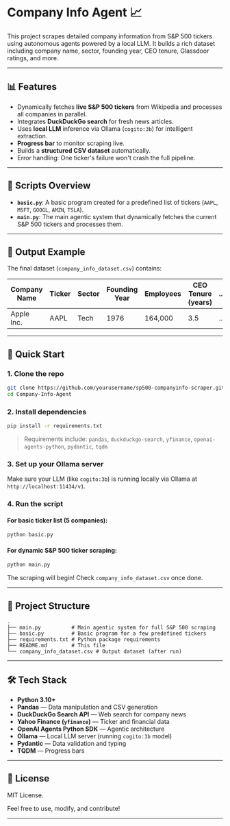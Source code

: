 # Company Info Agent 📈

This project scrapes detailed company information from S&P 500 tickers using autonomous agents powered by a local LLM.
It builds a rich dataset including company name, sector, founding year, CEO tenure, Glassdoor ratings, and more.

---

## 📊 Features
- Dynamically fetches **live S&P 500 tickers** from Wikipedia and processes all companies in parallel.
- Integrates **DuckDuckGo search** for fresh news articles.
- Uses **local LLM** inference via Ollama (`cogito:3b`) for intelligent extraction.
- **Progress bar** to monitor scraping live.
- Builds a **structured CSV dataset** automatically.
- Error handling: One ticker's failure won't crash the full pipeline.

---

## 📜 Scripts Overview
- **`basic.py`**: A basic program created for a predefined list of tickers (`AAPL`, `MSFT`, `GOOGL`, `AMZN`, `TSLA`).
- **`main.py`**: The main agentic system that dynamically fetches the current S&P 500 tickers and processes them.

---

## 📂 Output Example
The final dataset (`company_info_dataset.csv`) contains:

| Company Name | Ticker | Sector | Founding Year | Employees | CEO Tenure (years) | ... |
|--------------|--------|--------|---------------|-----------|--------------------|-----|
| Apple Inc.   | AAPL   | Tech   | 1976          | 164,000   | 3.5                | ... |

---

## 🚀 Quick Start

### 1. Clone the repo
```bash
git clone https://github.com/yourusername/sp500-companyinfo-scraper.git
cd Company-Info-Agent
```

### 2. Install dependencies
```bash
pip install -r requirements.txt
```

> Requirements include: `pandas`, `duckduckgo-search`, `yfinance`, `openai-agents-python`, `pydantic`, `tqdm`

### 3. Set up your Ollama server
Make sure your LLM (like `cogito:3b`) is running locally via Ollama at `http://localhost:11434/v1`.

### 4. Run the script
#### For basic ticker list (5 companies):
```bash
python basic.py
```

#### For dynamic S&P 500 ticker scraping:
```bash
python main.py
```

The scraping will begin! Check `company_info_dataset.csv` once done.

---

## 🔧 Project Structure
```
.
├── main.py          # Main agentic system for full S&P 500 scraping
├── basic.py         # Basic program for a few predefined tickers
├── requirements.txt # Python package requirements
├── README.md        # This file
└── company_info_dataset.csv # Output dataset (after run)
```

---

## 🛠️ Tech Stack
- **Python 3.10+**
- **Pandas** — Data manipulation and CSV generation
- **DuckDuckGo Search API** — Web search for company news
- **Yahoo Finance (`yfinance`)** — Ticker and financial data
- **OpenAI Agents Python SDK** — Agentic architecture
- **Ollama** — Local LLM server (running `cogito:3b` model)
- **Pydantic** — Data validation and typing
- **TQDM** — Progress bars

---

## 🔐 License
MIT License.

Feel free to use, modify, and contribute!



---
